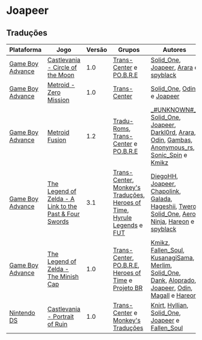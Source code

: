 # Joapeer

## Traduções

| Plataforma | Jogo | Versão | Grupos | Autores |
| ----------- | ----------- | ----------- | ----------- | ----------- |
| [Game Boy Advance](../../traducoes/game-boy-advance/) | [Castlevania - Circle of the Moon](../../traducoes/game-boy-advance/castlevania-circle-of-the-moon_solid_one-et-al/) | 1.0 | [Trans\-Center](../../grupos/trans-center/) e [PO\.B\.R\.E](../../grupos/pobre/) | [Solid\_One](../../autores/solid_one/), [Joapeer](../../autores/joapeer/), [Arara](../../autores/arara/) e [spyblack](../../autores/spyblack/) |
| [Game Boy Advance](../../traducoes/game-boy-advance/) | [Metroid - Zero Mission](../../traducoes/game-boy-advance/metroid-zero-mission_solid_one-odin-joapeer/) | 1.0 | [Trans\-Center](../../grupos/trans-center/) | [Solid\_One](../../autores/solid_one/), [Odin](../../autores/odin/) e [Joapeer](../../autores/joapeer/) |
| [Game Boy Advance](../../traducoes/game-boy-advance/) | [Metroid Fusion](../../traducoes/game-boy-advance/metroid-fusion__unknown_-et-al/) | 1.2 | [Tradu\-Roms](../../grupos/tradu-roms/), [Trans\-Center](../../grupos/trans-center/) e [PO\.B\.R\.E](../../grupos/pobre/) | [\_\#UNKNOWN\#\_](../../autores/unknown/), [Solid\_One](../../autores/solid_one/), [Joapeer](../../autores/joapeer/), [Darkl0rd](../../autores/darkl0rd/), [Arara](../../autores/arara/), [Odin](../../autores/odin/), [Gambas](../../autores/gambas/), [Anonymous\_rs](../../autores/anonymous_rs/), [Sonic\_Spin](../../autores/sonic_spin/) e [Kmikz](../../autores/kmikz/) |
| [Game Boy Advance](../../traducoes/game-boy-advance/) | [The Legend of Zelda - A Link to the Past &amp; Four Swords](../../traducoes/game-boy-advance/the-legend-of-zelda-a-link-to-the-past-four-swords_diegohh-et-al/) | 3.1 | [Trans\-Center](../../grupos/trans-center/), [Monkey's Traduções](../../grupos/monkeys-traducoes/), [Heroes of Time](../../grupos/heroes-of-time/), [Hyrule Legends](../../grupos/hyrule-legends/) e [FUT](../../grupos/fut/) | [DiegoHH](../../autores/diegohh/), [Joapeer](../../autores/joapeer/), [Chapolink](../../autores/chapolink/), [Galada](../../autores/galada/), [Hageshii](../../autores/hageshii/), [Twero](../../autores/twero/), [Solid\_One](../../autores/solid_one/), [Aero](../../autores/aero/), [Ninja](../../autores/ninja/), [Hareon](../../autores/hareon/) e [spyblack](../../autores/spyblack/) |
| [Game Boy Advance](../../traducoes/game-boy-advance/) | [The Legend of Zelda - The Minish Cap](../../traducoes/game-boy-advance/the-legend-of-zelda-the-minish-cap_kmikz-et-al/) | 1.0 | [Trans\-Center](../../grupos/trans-center/), [PO\.B\.R\.E](../../grupos/pobre/), [Heroes of Time](../../grupos/heroes-of-time/) e [Projeto BR](../../grupos/projeto-br/) | [Kmikz](../../autores/kmikz/), [Fallen\_Soul](../../autores/fallen_soul/), [KusanagiSama](../../autores/kusanagisama/), [Merlim](../../autores/merlim/), [Solid\_One](../../autores/solid_one/), [Dank](../../autores/dank/), [Aloprado](../../autores/aloprado/), [Joapeer](../../autores/joapeer/), [Odin](../../autores/odin/), [Magall](../../autores/magall/) e [Hareon](../../autores/hareon/) |
| [Nintendo DS](../../traducoes/nintendo-ds/) | [Castlevania - Portrait of Ruin](../../traducoes/nintendo-ds/castlevania-portrait-of-ruin_knirt-et-al/) | 1.0 | [Trans\-Center](../../grupos/trans-center/) e [Monkey's Traduções](../../grupos/monkeys-traducoes/) | [Knirt](../../autores/knirt/), [Hyllian](../../autores/hyllian/), [Solid\_One](../../autores/solid_one/), [Joapeer](../../autores/joapeer/) e [Fallen\_Soul](../../autores/fallen_soul/) |